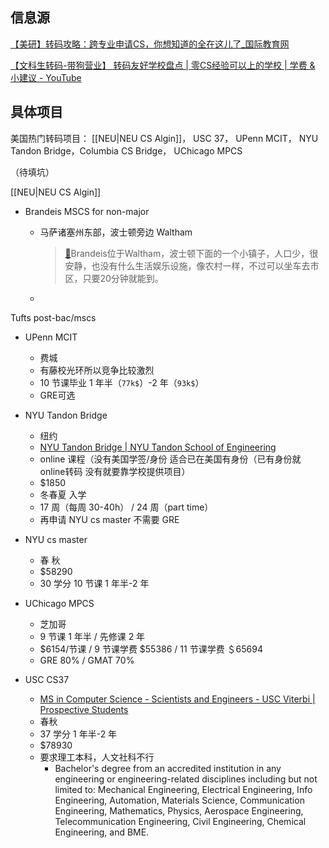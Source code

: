 ## 信息源

[【美研】转码攻略：跨专业申请CS，你想知道的全在这儿了_国际教育网](https://m.ieduchina.com/abroad/usa/202208/85202.html)


[【文科生转码-带狗营业】 转码友好学校盘点 | 零CS经验可以上的学校 | 学费 & 小建议 - YouTube](https://www.youtube.com/watch?v=XVZIyP1B2x4&t=172s)



## 具体项目

美国热门转码项目： [[NEU|NEU CS Algin]]， USC 37， UPenn MCIT， NYU Tandon Bridge，Columbia CS Bridge， UChicago MPCS

（待填坑）

[[NEU|NEU CS Algin]]

- Brandeis MSCS for non-major
	- 马萨诸塞州东部，波士顿旁边 Waltham
	  >[🔗](https://www.zhihu.com/question/451386962)Brandeis位于Waltham，波士顿下面的一个小镇子，人口少，很安静，也没有什么生活娱乐设施，像农村一样，不过可以坐车去市区，只要20分钟就能到。 

	- 
	<!--- [🔗](https://womenoverseas.com/t/topic/13936/44)如果有需要帮忙看文书的，我也可以有偿帮改哈，价格优惠--> 

Tufts post-bac/mscs
 
- UPenn MCIT
	- 费城
	- 有藤校光环所以竞争比较激烈
	- 10 节课毕业 1 年半（`77k$`）-2 年（`93k$`）	
	- GRE可选

- NYU Tandon Bridge
	- 纽约
	- [NYU Tandon Bridge | NYU Tandon School of Engineering](https://engineering.nyu.edu/academics/programs/nyu-tandon-bridge)
	- online 课程（没有美国学签/身份 适合已在美国有身份（已有身份就online转码 没有就要靠学校提供项目）
	- $1850
	- 冬春夏 入学
	- 17 周（每周 30-40h） / 24 周（part time）
	- 再申请 NYU cs master 不需要 GRE

- NYU cs master 
	- 春 秋
	- $58290
	- 30 学分 10 节课 1 年半-2 年

- UChicago MPCS
	- 芝加哥
	- 9 节课 1 年半 / 先修课 2 年
	- $6154/节课 / 9 节课学费 $55386 / 11 节课学费 ＄65694
	- GRE 80% / GMAT 70%


- USC CS37 
	- [MS in Computer Science - Scientists and Engineers - USC Viterbi | Prospective Students](https://viterbigradadmission.usc.edu/programs/masters/msprograms/computer-science/ms-cs-scientists-engineers/)
	- 春秋
	- 37 学分 1 年半-2 年
	- $78930
	- 要求理工本科，人文社科不行
		- Bachelor's degree from an accredited institution in any engineering or engineering-related disciplines including but not limited to: Mechanical Engineering, Electrical Engineering, Info Engineering, Automation, Materials Science, Communication Engineering, Mathematics, Physics, Aerospace Engineering, Telecommunication Engineering, Civil Engineering, Chemical Engineering, and BME.